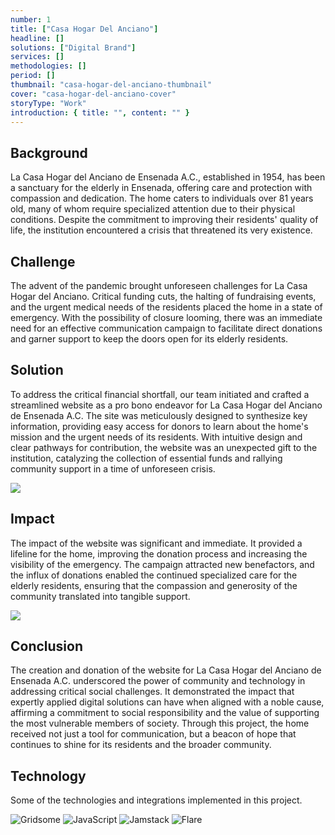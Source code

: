```yaml
---
number: 1
title: ["Casa Hogar Del Anciano"]
headline: []
solutions: ["Digital Brand"]
services: []
methodologies: []
period: []
thumbnail: "casa-hogar-del-anciano-thumbnail"
cover: "casa-hogar-del-anciano-cover"
storyType: "Work"
introduction: { title: "", content: "" }
---
```


## Background

La Casa Hogar del Anciano de Ensenada A.C., established in 1954, has been a sanctuary for the elderly in Ensenada, offering care and protection with compassion and dedication. The home caters to individuals over 81 years old, many of whom require specialized attention due to their physical conditions. Despite the commitment to improving their residents' quality of life, the institution encountered a crisis that threatened its very existence.

## Challenge

The advent of the pandemic brought unforeseen challenges for La Casa Hogar del Anciano. Critical funding cuts, the halting of fundraising events, and the urgent medical needs of the residents placed the home in a state of emergency. With the possibility of closure looming, there was an immediate need for an effective communication campaign to facilitate direct donations and garner support to keep the doors open for its elderly residents.

## Solution

To address the critical financial shortfall, our team initiated and crafted a streamlined website as a pro bono endeavor for La Casa Hogar del Anciano de Ensenada A.C. The site was meticulously designed to synthesize key information, providing easy access for donors to learn about the home's mission and the urgent needs of its residents. With intuitive design and clear pathways for contribution, the website was an unexpected gift to the institution, catalyzing the collection of essential funds and rallying community support in a time of unforeseen crisis.

![](/work/casa-hogar-del-anciano-figure-1.jpg)

## Impact

The impact of the website was significant and immediate. It provided a lifeline for the home, improving the donation process and increasing the visibility of the emergency. The campaign attracted new benefactors, and the influx of donations enabled the continued specialized care for the elderly residents, ensuring that the compassion and generosity of the community translated into tangible support.

![](/work/casa-hogar-del-anciano-figure-2.jpg)

## Conclusion

The creation and donation of the website for La Casa Hogar del Anciano de Ensenada A.C. underscored the power of community and technology in addressing critical social challenges. It demonstrated the impact that expertly applied digital solutions can have when aligned with a noble cause, affirming a commitment to social responsibility and the value of supporting the most vulnerable members of society. Through this project, the home received not just a tool for communication, but a beacon of hope that continues to shine for its residents and the broader community.

## Technology

Some of the technologies and integrations implemented in this project.

<div class="story_story__mainContent__technologies__v5XXm">
  <div class="story_story__mainContent__technologies__images__6NSg5">
    <div>
      <img loading="lazy" src="/technologies/gridsome.svg" alt="Gridsome"/>
      <img loading="lazy" src="/technologies/javascript.svg" alt="JavaScript"/>
      <img loading="lazy" src="/technologies/jamstack.svg" alt="Jamstack"/>
      <img loading="lazy" src="/technologies/flare.svg" alt="Flare"/>
    </div>
  </div>
</div>